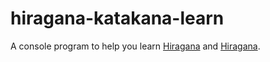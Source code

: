 # hiragana-katakana-learn
A console program to help you learn [Hiragana](https://en.wikipedia.org/wiki/Hiragana "Article about Hiragana") and [Hiragana](https://en.wikipedia.org/wiki/Katakana "Article about Katakana").
